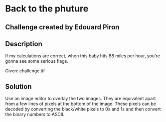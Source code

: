 # Back to the phuture

## Challenge created by Edouard Piron

## Description
If my calculations are correct, when this baby hits 88 miles per hour, you're gonna see some serious flags.

Given:
challenge.tif

## Solution

Use an image editor to overlay the two images. They are equivalent apart from a few lines of pixels at the bottom of the image. These pixels can be decoded by converting the black/white pixels to 0s and 1s and then convert the binary numbers to ASCII.